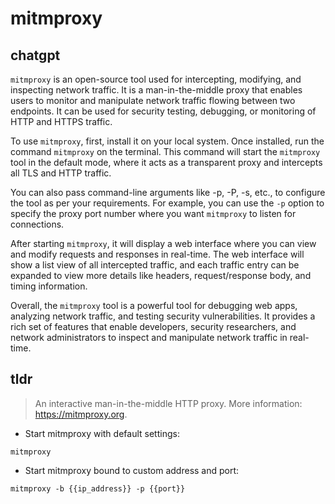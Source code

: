 # mitmproxy 
## chatgpt 
`mitmproxy` is an open-source tool used for intercepting, modifying, and inspecting network traffic. It is a man-in-the-middle proxy that enables users to monitor and manipulate network traffic flowing between two endpoints. It can be used for security testing, debugging, or monitoring of HTTP and HTTPS traffic.

To use `mitmproxy`, first, install it on your local system. Once installed, run the command `mitmproxy` on the terminal. This command will start the `mitmproxy` tool in the default mode, where it acts as a transparent proxy and intercepts all TLS and HTTP traffic.

You can also pass command-line arguments like -p, -P, -s, etc., to configure the tool as per your requirements. For example, you can use the `-p` option to specify the proxy port number where you want `mitmproxy` to listen for connections.

After starting `mitmproxy`, it will display a web interface where you can view and modify requests and responses in real-time. The web interface will show a list view of all intercepted traffic, and each traffic entry can be expanded to view more details like headers, request/response body, and timing information.

Overall, the `mitmproxy` tool is a powerful tool for debugging web apps, analyzing network traffic, and testing security vulnerabilities. It provides a rich set of features that enable developers, security researchers, and network administrators to inspect and manipulate network traffic in real-time. 

## tldr 
 
> An interactive man-in-the-middle HTTP proxy.
> More information: <https://mitmproxy.org>.

- Start mitmproxy with default settings:

`mitmproxy`

- Start mitmproxy bound to custom address and port:

`mitmproxy -b {{ip_address}} -p {{port}}`
